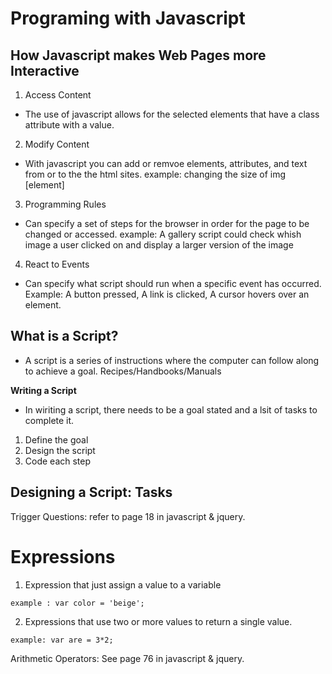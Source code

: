 # Programing with Javascript
## How Javascript makes Web Pages more Interactive
1. Access Content
- The use of javascript allows for the selected elements that have a class attribute with a value. 
2. Modify Content
- With javascript you can add or remvoe elements, attributes, and text from or to the the html sites. 
example: changing the size of img [element]
3. Programming Rules
- Can specify a set of steps for the browser in order for the page to be changed or accessed.
example: A gallery script could check whish image a user clicked on and display a larger version of the image
4. React to Events
- Can specify what script should run when a specific event has occurred.
Example: A button pressed, A link is clicked, A cursor hovers over an element. 

## What is a Script? 
- A script is a series of instructions where the computer can follow along to achieve a goal.
Recipes/Handbooks/Manuals

**Writing a Script** 
- In wiriting a script, there needs to be a goal stated and a lsit of tasks to complete it. 
1. Define the goal
2. Design the script
3. Code each step

## Designing a Script: Tasks
Trigger Questions: refer to page 18 in javascript & jquery. 

# Expressions 
1. Expression that just assign a value to a variable
```
example : var color = 'beige'; 
```
2. Expressions that use two or more values to return a single value. 
```
example: var are = 3*2; 
```
Arithmetic Operators: See page 76 in javascript & jquery. 
 